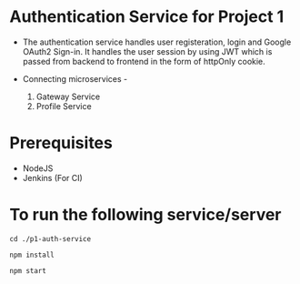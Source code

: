 # Authentication Service for Project 1

- The authentication service handles user registeration, login and Google OAuth2 Sign-in. It handles the user session by using JWT which is passed from backend to frontend in the form of httpOnly cookie.

- Connecting microservices -
  1. Gateway Service
  2. Profile Service

# Prerequisites
- NodeJS
- Jenkins (For CI)

# To run the following service/server

``` 
cd ./p1-auth-service
```
```
npm install
```
```
npm start
```
